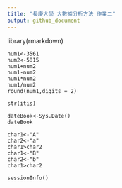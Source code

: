 ```yaml
---
title: "長庚大學 大數據分析方法 作業二"
output: github_document
---
```

  
  
  
  library(rmarkdown)
```{r}
num1<-3561
num2<-5815
num1+num2
num1-num2
num1*num2
num1/num2
round(num1,digits = 2) 

```


```{r}
str(itis)

```


```{r}
dateBook<-Sys.Date()
dateBook

```

```{r}
char1<-"A" 
char2<-"a"
char1>char2
char1<-"B" 
char2<-"b"
char1>char2

```


```{r}
sessionInfo()

```
